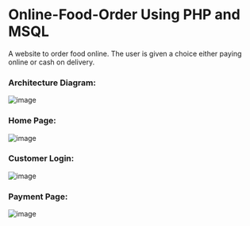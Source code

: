 # Online-Food-Order Using PHP and MSQL

A website to order food online. The user is given a choice either paying online or cash on delivery.

### Architecture Diagram:
![image](https://user-images.githubusercontent.com/79393700/170069643-6cf1e300-bec4-4e8c-8afd-a551d7639976.png)
### Home Page:
![image](https://user-images.githubusercontent.com/79393700/170069728-5f31d71c-2a72-4d4a-b253-e674db19d383.png)
### Customer Login:
![image](https://user-images.githubusercontent.com/79393700/170069812-e7fb42d3-b858-4bac-9d11-a538749f847b.png)
### Payment Page:
![image](https://user-images.githubusercontent.com/79393700/170069951-482e6c7e-12c3-4bc3-b197-814b9c122121.png)

